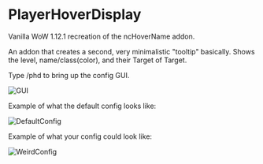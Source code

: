 # PlayerHoverDisplay
Vanilla WoW 1.12.1 recreation of the ncHoverName addon.

An addon that creates a second, very minimalistic "tooltip" basically.
Shows the level, name/class(color), and their Target of Target.

Type /phd to bring up the config GUI.  

![GUI](https://i.imgur.com/fUNzNhs.png)

Example of what the default config looks like:

![DefaultConfig](https://i.imgur.com/lRnF8U3.png)

Example of what your config could look like:

![WeirdConfig](https://i.imgur.com/Z6KGB8r.png)
